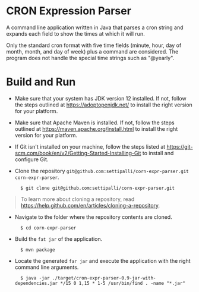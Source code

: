 # CRON Expression Parser

A command line application written in Java that parses a cron string and expands each field to show the times at which
it will run.

Only the standard cron format with five time fields (minute, hour, day of month, month, and day of week) plus a command
are considered. The program does not handle the special time strings such as "@yearly".

# Build and Run

- Make sure that your system has JDK version 12 installed. If not, follow the steps outlined at
https://adoptopenjdk.net/ to install the right version for your platform.

- Make sure that Apache Maven is installed. If not, follow the steps outlined at https://maven.apache.org/install.html
to install the right version for your platform.

- If Git isn't installed on your machine, follow the steps listed at
https://git-scm.com/book/en/v2/Getting-Started-Installing-Git to install and configure Git.

- Clone the repository `git@github.com:settipalli/corn-expr-parser.git corn-expr-parser`.
    
        $ git clone git@github.com:settipalli/corn-expr-parser.git
        
> To learn more about cloning a repository, read https://help.github.com/en/articles/cloning-a-repository.

- Navigate to the folder where the repository contents are cloned.

        $ cd corn-expr-parser
        
- Build the `fat jar` of the application.

        $ mvn package
        
- Locate the generated `far jar` and execute the application with the right command line arguments.

        $ java -jar ./target/cron-expr-parser-0.9-jar-with-dependencies.jar */15 0 1,15 * 1-5 /usr/bin/find . -name "*.jar"

